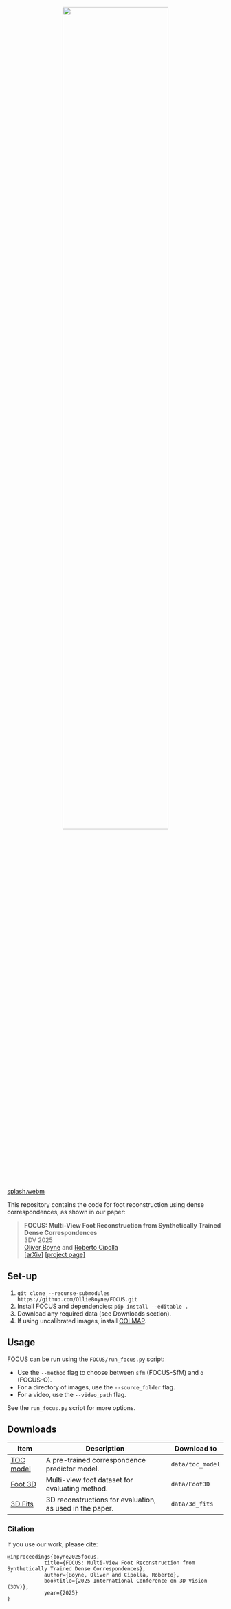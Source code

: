 <p align="center">
  <a href="http://ollieboyne.github.io/FOCUS">
        <img width=70% src="https://www.ollieboyne.com/FOCUS/images/logos/focus_v1.png">
  </a>
</p>

[splash.webm](https://github.com/user-attachments/assets/68a2cc95-73fe-4e6a-9b0d-3ee776687111)

This repository contains the code for foot reconstruction using dense correspondences, as shown in our paper:

> **FOCUS: Multi-View Foot Reconstruction from Synthetically Trained Dense Correspondences**  \
> 3DV 2025 \
> [Oliver Boyne](https://ollieboyne.github.io) and [Roberto Cipolla](https://mi.eng.cam.ac.uk/~cipolla/) \
> [[arXiv]](https://arxiv.org/abs/2502.06367) [[project page]](https://ollieboyne.github.io/FOCUS/)

## Set-up

1) `git clone --recurse-submodules https://github.com/OllieBoyne/FOCUS.git`
2) Install FOCUS and dependencies: `pip install --editable .`
3) Download any required data (see Downloads section).
4) If using uncalibrated images, install [COLMAP](https://colmap.github.io/install.html).

## Usage

FOCUS can be run using the `FOCUS/run_focus.py` script:

- Use the `--method` flag to choose between `sfm` (FOCUS-SfM) and `o` (FOCUS-O).
- For a directory of images, use the `--source_folder` flag.
- For a video, use the `--video_path` flag.

See the `run_focus.py` script for more options.


## Downloads

| Item                                                                                               | Description                                    | Download to      |
|----------------------------------------------------------------------------------------------------|------------------------------------------------|------------------|
| [TOC model](https://drive.google.com/file/d/1aU1Bf_pE7WjtWAX85ru9htQGygmTDIUV/view?usp=share_link) | A pre-trained correspondence predictor model.  | `data/toc_model` |
| [Foot 3D](https://github.com/OllieBoyne/Foot3D)                                                    | Multi-view foot dataset for evaluating method. | `data/Foot3D`     |
| [3D Fits](https://drive.google.com/file/d/1B0V5sRUBkj9kjv-q45jjYdSDiFEe3j-o/view?usp=share_link)   | 3D reconstructions for evaluation, as used in the paper. | `data/3d_fits`     |

### Citation

If you use our work, please cite:

```
@inproceedings{boyne2025focus,
            title={FOCUS: Multi-View Foot Reconstruction from Synthetically Trained Dense Correspondences},
            author={Boyne, Oliver and Cipolla, Roberto},
            booktitle={2025 International Conference on 3D Vision (3DV)},
            year={2025}
}
```
